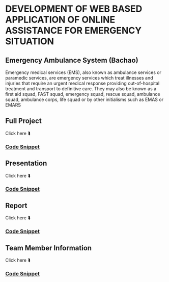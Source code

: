 # DEVELOPMENT OF WEB BASED APPLICATION OF ONLINE ASSISTANCE FOR EMERGENCY SITUATION
## Emergency Ambulance System (Bachao)
Emergency medical services (EMS), also known as ambulance services or paramedic services, are emergency services which treat illnesses and injuries that require an urgent medical response
providing out-of-hospital treatment and transport to definitive care. They may also be known as a first aid squad, FAST squad, emergency squad, rescue squad, ambulance squad, ambulance corps, life squad or by other initialisms such as EMAS or EMARS



## Full Project
Click here ⮯
### [Code Snippet](https://github.com/Shumssunam/EmergencyAmbulanceSystem/tree/master/Bchao)


## Presentation
Click here ⮯
### [Code Snippet](https://prezi.com/view/fMuQFruLLeXzvniZ4fPR/)


## Report
Click here ⮯
### [Code Snippet](https://github.com/Shumssunam/EmergencyAmbulanceSystem/tree/master/Final%20Project%20Report)

## Team Member Information 
Click here ⮯
### [Code Snippet](https://github.com/Shumssunam/EmergencyAmbulanceSystem/tree/master/Final%20Project%20Report)

